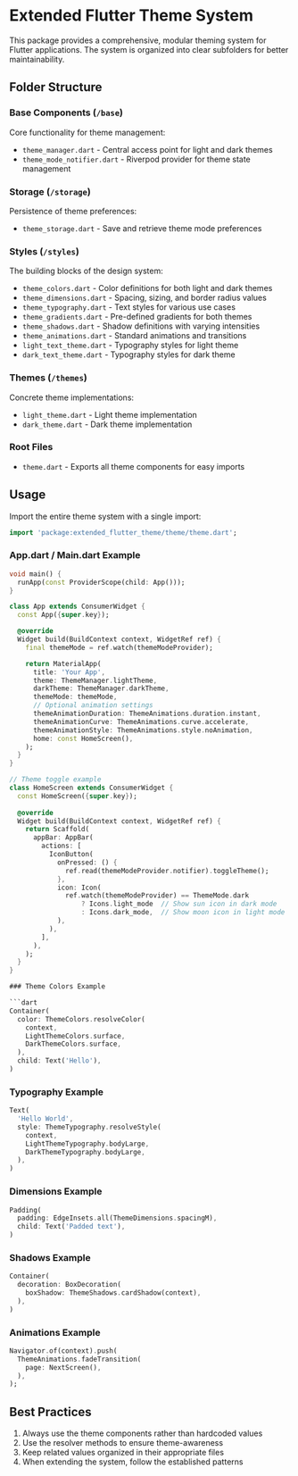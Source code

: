 # Extended Flutter Theme System

This package provides a comprehensive, modular theming system for Flutter applications. The system is organized into clear subfolders for better maintainability.

## Folder Structure

### Base Components (`/base`)
Core functionality for theme management:
- `theme_manager.dart` - Central access point for light and dark themes
- `theme_mode_notifier.dart` - Riverpod provider for theme state management

### Storage (`/storage`)
Persistence of theme preferences:
- `theme_storage.dart` - Save and retrieve theme mode preferences

### Styles (`/styles`)
The building blocks of the design system:
- `theme_colors.dart` - Color definitions for both light and dark themes
- `theme_dimensions.dart` - Spacing, sizing, and border radius values
- `theme_typography.dart` - Text styles for various use cases
- `theme_gradients.dart` - Pre-defined gradients for both themes
- `theme_shadows.dart` - Shadow definitions with varying intensities
- `theme_animations.dart` - Standard animations and transitions
- `light_text_theme.dart` - Typography styles for light theme
- `dark_text_theme.dart` - Typography styles for dark theme

### Themes (`/themes`)
Concrete theme implementations:
- `light_theme.dart` - Light theme implementation
- `dark_theme.dart` - Dark theme implementation

### Root Files
- `theme.dart` - Exports all theme components for easy imports

## Usage

Import the entire theme system with a single import:

```dart
import 'package:extended_flutter_theme/theme/theme.dart';
```

### App.dart / Main.dart Example

```dart
void main() {
  runApp(const ProviderScope(child: App()));
}

class App extends ConsumerWidget {
  const App({super.key});

  @override
  Widget build(BuildContext context, WidgetRef ref) {
    final themeMode = ref.watch(themeModeProvider);

    return MaterialApp(
      title: 'Your App',
      theme: ThemeManager.lightTheme,
      darkTheme: ThemeManager.darkTheme,
      themeMode: themeMode,
      // Optional animation settings
      themeAnimationDuration: ThemeAnimations.duration.instant,
      themeAnimationCurve: ThemeAnimations.curve.accelerate,
      themeAnimationStyle: ThemeAnimations.style.noAnimation,
      home: const HomeScreen(),
    );
  }
}

// Theme toggle example
class HomeScreen extends ConsumerWidget {
  const HomeScreen({super.key});
  
  @override
  Widget build(BuildContext context, WidgetRef ref) {
    return Scaffold(
      appBar: AppBar(
        actions: [
          IconButton(
            onPressed: () {
              ref.read(themeModeProvider.notifier).toggleTheme();
            },
            icon: Icon(
              ref.watch(themeModeProvider) == ThemeMode.dark
                  ? Icons.light_mode  // Show sun icon in dark mode
                  : Icons.dark_mode,  // Show moon icon in light mode
            ),
          ),
        ],
      ),
    );
  }
}

### Theme Colors Example

```dart
Container(
  color: ThemeColors.resolveColor(
    context,
    LightThemeColors.surface,
    DarkThemeColors.surface,
  ),
  child: Text('Hello'),
)
```

### Typography Example

```dart
Text(
  'Hello World',
  style: ThemeTypography.resolveStyle(
    context,
    LightThemeTypography.bodyLarge,
    DarkThemeTypography.bodyLarge,
  ),
)
```

### Dimensions Example

```dart
Padding(
  padding: EdgeInsets.all(ThemeDimensions.spacingM),
  child: Text('Padded text'),
)
```

### Shadows Example

```dart
Container(
  decoration: BoxDecoration(
    boxShadow: ThemeShadows.cardShadow(context),
  ),
)
```

### Animations Example

```dart
Navigator.of(context).push(
  ThemeAnimations.fadeTransition(
    page: NextScreen(),
  ),
);
```

## Best Practices

1. Always use the theme components rather than hardcoded values
2. Use the resolver methods to ensure theme-awareness
3. Keep related values organized in their appropriate files
4. When extending the system, follow the established patterns 